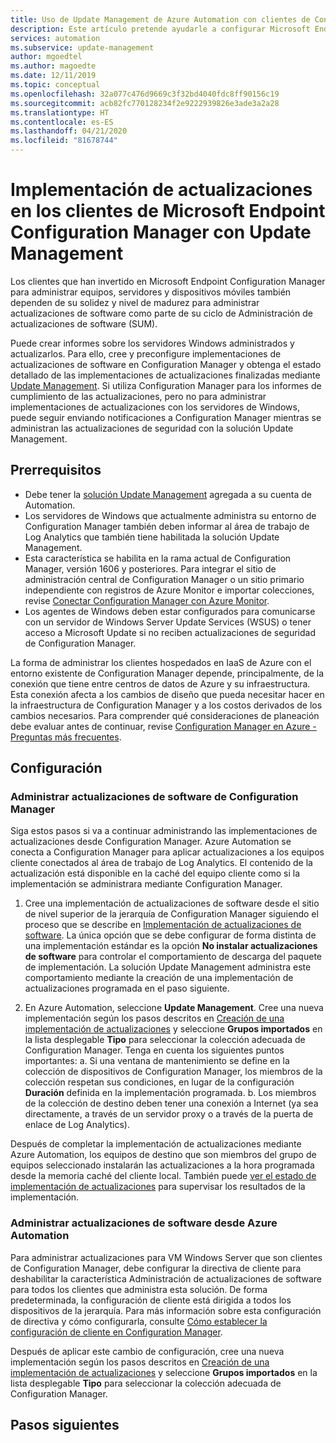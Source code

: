 ```yaml
---
title: Uso de Update Management de Azure Automation con clientes de Configuration Manager
description: Este artículo pretende ayudarle a configurar Microsoft Endpoint Configuration Manager con esta solución para implementar actualizaciones de software en clientes de Configuration Manager.
services: automation
ms.subservice: update-management
author: mgoedtel
ms.author: magoedte
ms.date: 12/11/2019
ms.topic: conceptual
ms.openlocfilehash: 32a077c476d9669c3f32bd4040fdc8ff90156c19
ms.sourcegitcommit: acb82fc770128234f2e9222939826e3ade3a2a28
ms.translationtype: HT
ms.contentlocale: es-ES
ms.lasthandoff: 04/21/2020
ms.locfileid: "81678744"
---
```

# <a name="deploy-updates-to-microsoft-endpoint-configuration-manager-clients-with-update-management"></a>Implementación de actualizaciones en los clientes de Microsoft Endpoint Configuration Manager con Update Management

Los clientes que han invertido en Microsoft Endpoint Configuration Manager para administrar equipos, servidores y dispositivos móviles también dependen de su solidez y nivel de madurez para administrar actualizaciones de software como parte de su ciclo de Administración de actualizaciones de software (SUM).

Puede crear informes sobre los servidores Windows administrados y actualizarlos. Para ello, cree y preconfigure implementaciones de actualizaciones de software en Configuration Manager y obtenga el estado detallado de las implementaciones de actualizaciones finalizadas mediante [Update Management](automation-update-management.md). Si utiliza Configuration Manager para los informes de cumplimiento de las actualizaciones, pero no para administrar implementaciones de actualizaciones con los servidores de Windows, puede seguir enviando notificaciones a Configuration Manager mientras se administran las actualizaciones de seguridad con la solución Update Management.

## <a name="prerequisites"></a>Prerrequisitos

* Debe tener la [solución Update Management](automation-update-management.md) agregada a su cuenta de Automation.
* Los servidores de Windows que actualmente administra su entorno de Configuration Manager también deben informar al área de trabajo de Log Analytics que también tiene habilitada la solución Update Management.
* Esta característica se habilita en la rama actual de Configuration Manager, versión 1606 y posteriores. Para integrar el sitio de administración central de Configuration Manager o un sitio primario independiente con registros de Azure Monitor e importar colecciones, revise [Conectar Configuration Manager con Azure Monitor](../azure-monitor/platform/collect-sccm.md).  
* Los agentes de Windows deben estar configurados para comunicarse con un servidor de Windows Server Update Services (WSUS) o tener acceso a Microsoft Update si no reciben actualizaciones de seguridad de Configuration Manager.   

La forma de administrar los clientes hospedados en IaaS de Azure con el entorno existente de Configuration Manager depende, principalmente, de la conexión que tiene entre centros de datos de Azure y su infraestructura. Esta conexión afecta a los cambios de diseño que pueda necesitar hacer en la infraestructura de Configuration Manager y a los costos derivados de los cambios necesarios. Para comprender qué consideraciones de planeación debe evaluar antes de continuar, revise [Configuration Manager en Azure - Preguntas más frecuentes](https://docs.microsoft.com/configmgr/core/understand/configuration-manager-on-azure#networking).

## <a name="configuration"></a>Configuración

### <a name="manage-software-updates-from-configuration-manager"></a>Administrar actualizaciones de software de Configuration Manager 

Siga estos pasos si va a continuar administrando las implementaciones de actualizaciones desde Configuration Manager. Azure Automation se conecta a Configuration Manager para aplicar actualizaciones a los equipos cliente conectados al área de trabajo de Log Analytics. El contenido de la actualización está disponible en la caché del equipo cliente como si la implementación se administrara mediante Configuration Manager.

1. Cree una implementación de actualizaciones de software desde el sitio de nivel superior de la jerarquía de Configuration Manager siguiendo el proceso que se describe en [Implementación de actualizaciones de software](https://docs.microsoft.com/configmgr/sum/deploy-use/deploy-software-updates). La única opción que se debe configurar de forma distinta de una implementación estándar es la opción **No instalar actualizaciones de software** para controlar el comportamiento de descarga del paquete de implementación. La solución Update Management administra este comportamiento mediante la creación de una implementación de actualizaciones programada en el paso siguiente.

1. En Azure Automation, seleccione **Update Management**. Cree una nueva implementación según los pasos descritos en [Creación de una implementación de actualizaciones](automation-tutorial-update-management.md#schedule-an-update-deployment) y seleccione **Grupos importados** en la lista desplegable **Tipo** para seleccionar la colección adecuada de Configuration Manager. Tenga en cuenta los siguientes puntos importantes: a. Si una ventana de mantenimiento se define en la colección de dispositivos de Configuration Manager, los miembros de la colección respetan sus condiciones, en lugar de la configuración **Duración** definida en la implementación programada.
    b. Los miembros de la colección de destino deben tener una conexión a Internet (ya sea directamente, a través de un servidor proxy o a través de la puerta de enlace de Log Analytics).

Después de completar la implementación de actualizaciones mediante Azure Automation, los equipos de destino que son miembros del grupo de equipos seleccionado instalarán las actualizaciones a la hora programada desde la memoria caché del cliente local. También puede [ver el estado de implementación de actualizaciones](automation-tutorial-update-management.md#view-results-of-an-update-deployment) para supervisar los resultados de la implementación.

### <a name="manage-software-updates-from-azure-automation"></a>Administrar actualizaciones de software desde Azure Automation

Para administrar actualizaciones para VM Windows Server que son clientes de Configuration Manager, debe configurar la directiva de cliente para deshabilitar la característica Administración de actualizaciones de software para todos los clientes que administra esta solución. De forma predeterminada, la configuración de cliente está dirigida a todos los dispositivos de la jerarquía. Para más información sobre esta configuración de directiva y cómo configurarla, consulte [Cómo establecer la configuración de cliente en Configuration Manager](https://docs.microsoft.com/configmgr/core/clients/deploy/configure-client-settings).

Después de aplicar este cambio de configuración, cree una nueva implementación según los pasos descritos en [Creación de una implementación de actualizaciones](automation-tutorial-update-management.md#schedule-an-update-deployment) y seleccione **Grupos importados** en la lista desplegable **Tipo** para seleccionar la colección adecuada de Configuration Manager.

## <a name="next-steps"></a>Pasos siguientes

